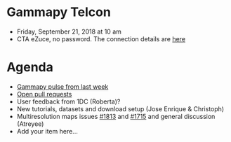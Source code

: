 # Gammapy Telcon

* Friday, September 21, 2018 at 10 am
* CTA eZuce, no password.  The connection details are [here](ezuce.txt)

# Agenda

* [Gammapy pulse from last week](https://github.com/gammapy/gammapy/pulse)
* [Open pull requests](https://github.com/gammapy/gammapy/pulls)
* User feedback from 1DC (Roberta)?
* New tutorials, datasets and download setup (Jose Enrique & Christoph)
* Multiresolution maps issues [#1813](https://github.com/gammapy/gammapy/issues/1813) and [#1715](https://github.com/gammapy/gammapy/issues/1715) and general discussion (Atreyee)
* Add your item here...
